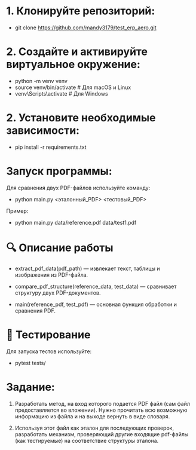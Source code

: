 # 1. Клонируйте репозиторий:
- git clone https://github.com/mandy3179/test_erp_aero.git

# 2. Создайте и активируйте виртуальное окружение:
- python -m venv venv
- source venv/bin/activate  # Для macOS и Linux
- venv\Scripts\activate    # Для Windows

# 2. Установите необходимые зависимости:
- pip install -r requirements.txt

# Запуск программы:
Для сравнения двух PDF-файлов используйте команду: 
- python main.py <эталонный_PDF> <тестовый_PDF>

Пример:
- python main.py data/reference.pdf data/test1.pdf

# 🔍 Описание работы

- extract_pdf_data(pdf_path) — извлекает текст, таблицы и изображения из PDF-файла.

- compare_pdf_structure(reference_data, test_data) — сравнивает структуру двух PDF-документов.

- main(reference_pdf, test_pdf) — основная функция обработки и сравнения PDF.

# 🧪 Тестирование
Для запуска тестов используйте:
- pytest tests/


# Задание: 

1. Разработать метод, на вход которого подается PDF файл (сам файл предоставляется во вложении). Нужно прочитать всю возможную информацию из файла и на выходе вернуть в виде словаря.

2. Используя этот файл как эталон для последующих проверок, разработать механизм, проверяющий другие входящие pdf-файлы (как тестируемые) на соответствие структуры эталона.